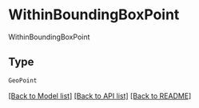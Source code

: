 # WithinBoundingBoxPoint

WithinBoundingBoxPoint

## Type
```python
GeoPoint
```


[[Back to Model list]](../../../README.md#models-v2-link) [[Back to API list]](../../../README.md#apis-v2-link) [[Back to README]](../../../README.md)
